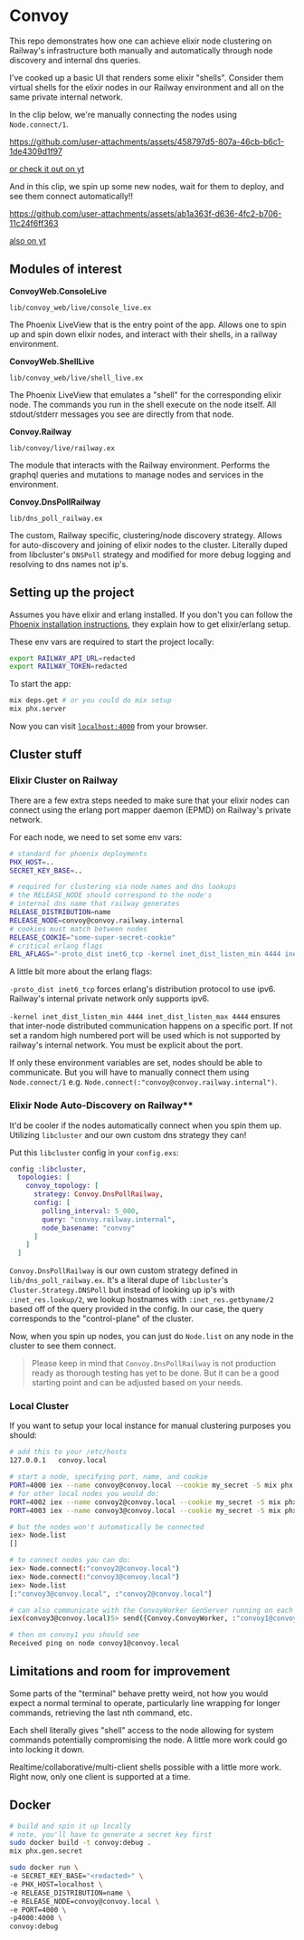 # Convoy

This repo demonstrates how one can achieve elixir node clustering on Railway's infrastructure
both manually and automatically through node discovery and internal dns queries.

I've cooked up a basic UI that renders some elixir "shells". Consider them virtual shells
for the elixir nodes in our Railway environment and all on the same private internal network.

In the clip below, we're manually connecting the nodes using `Node.connect/1`.

https://github.com/user-attachments/assets/458797d5-807a-46cb-b6c1-1de4309d1f97

[or check it out on yt](https://youtu.be/JZABhEIZkko)

And in this clip, we spin up some new nodes, wait for them to deploy,
and see them connect automatically!!

https://github.com/user-attachments/assets/ab1a363f-d636-4fc2-b706-11c24f6ff363

[also on yt](https://youtu.be/JZABhEIZkko)

## Modules of interest

**ConvoyWeb.ConsoleLive**

`lib/convoy_web/live/console_live.ex`

The Phoenix LiveView that is the entry point of the app. Allows one
to spin up and spin down elixir nodes, and interact with their shells, in a railway environment.

**ConvoyWeb.ShellLive**

`lib/convoy_web/live/shell_live.ex`

The Phoenix LiveView that emulates a "shell" for the corresponding
elixir node. The commands you run in the shell execute on the
node itself. All stdout/stderr messages you see are directly from
that node.

**Convoy.Railway**

`lib/convoy/live/railway.ex`

The module that interacts with the Railway environment.
Performs the graphql queries and mutations to manage
nodes and services in the environment.

**Convoy.DnsPollRailway**

`lib/dns_poll_railway.ex`

The custom, Railway specific, clustering/node discovery
strategy. Allows for auto-discovery and joining of elixir nodes
to the cluster. Literally duped from libcluster's `DNSPoll` strategy
and modified for more debug logging and resolving to dns names not
ip's.

## Setting up the project

Assumes you have elixir and erlang installed. If you don't you can
follow the [Phoenix installation instructions](https://hexdocs.pm/phoenix/installation.html), they explain how to get elixir/erlang setup.

These env vars are required to start the project locally:

```bash
export RAILWAY_API_URL=redacted
export RAILWAY_TOKEN=redacted
```

To start the app:

```bash
mix deps.get # or you could do mix setup
mix phx.server
```

Now you can visit [`localhost:4000`](http://localhost:4000) from your browser.

## Cluster stuff

### Elixir Cluster on Railway

There are a few extra steps needed to make sure that your elixir nodes can connect
using the erlang port mapper daemon (EPMD) on Railway's private network.

For each node, we need to set some env vars:

```bash
# standard for phoenix deployments
PHX_HOST=..
SECRET_KEY_BASE=..

# required for clustering via node names and dns lookups
# the RELEASE_NODE should correspond to the node's
# internal dns name that railway generates
RELEASE_DISTRIBUTION=name
RELEASE_NODE=convoy@convoy.railway.internal
# cookies must match between nodes
RELEASE_COOKIE="some-super-secret-cookie"
# critical erlang flags
ERL_AFLAGS="-proto_dist inet6_tcp -kernel inet_dist_listen_min 4444 inet_dist_listen_max 4444"
```

A little bit more about the erlang flags:

`-proto_dist inet6_tcp` forces erlang's distribution protocol to use ipv6. Railway's
internal private network only supports ipv6.

`-kernel inet_dist_listen_min 4444 inet_dist_listen_max 4444` ensures that inter-node distributed communication happens on a specific port. If not set a random high numbered port will be used which is not supported by railway's internal network. You must be explicit about the port.

If only these environment variables are set, nodes should be able to communicate. But you will have to manually connect them using `Node.connect/1` e.g. `Node.connect(:"convoy@convoy.railway.internal")`.

### Elixir Node Auto-Discovery on Railway\*\*

It'd be cooler if the nodes automatically connect when you spin them up. Utilizing `libcluster` and our own custom dns strategy they can!

Put this `libcluster` config in your `config.exs`:

```elixir
config :libcluster,
  topologies: [
    convoy_topology: [
      strategy: Convoy.DnsPollRailway,
      config: [
        polling_interval: 5_000,
        query: "convoy.railway.internal",
        node_basename: "convoy"
      ]
    ]
  ]
```

`Convoy.DnsPollRailway` is our own custom strategy defined in `lib/dns_poll_railway.ex`.
It's a literal dupe of `libcluster`'s `Cluster.Strategy.DNSPoll` but instead of looking up ip's with `:inet_res.lookup/2`, we lookup hostnames with `:inet_res.getbyname/2` based off of the query provided in the config. In our case, the query corresponds to the "control-plane" of the cluster.

Now, when you spin up nodes, you can just do `Node.list` on any node in the cluster to see them connect.

> Please keep in mind that `Convoy.DnsPollRailway` is not production ready as thorough testing has yet to be done. But it can be a good starting point and can be adjusted based on your needs.

### Local Cluster

If you want to setup your local instance for manual clustering purposes you should:

```bash
# add this to your /etc/hosts
127.0.0.1   convoy.local

# start a node, specifying port, name, and cookie
PORT=4000 iex --name convoy@convoy.local --cookie my_secret -S mix phx.server
# for other local nodes you would do:
PORT=4002 iex --name convoy2@convoy.local --cookie my_secret -S mix phx.server
PORT=4003 iex --name convoy3@convoy.local --cookie my_secret -S mix phx.server

# but the nodes won't automatically be connected
iex> Node.list
[]

# to connect nodes you can do:
iex> Node.connect(:"convoy2@convoy.local")
iex> Node.connect(:"convoy3@convoy.local")
iex> Node.list
[:"convoy3@convoy.local", :"convoy2@convoy.local"]

# can also communicate with the ConvoyWorker GenServer running on each node
iex(convoy3@convoy.local)5> send({Convoy.ConvoyWorker, :"convoy1@convoy.local"}, :ping)

# then on convoy1 you should see
Received ping on node convoy1@convoy.local
```

## Limitations and room for improvement

Some parts of the "terminal" behave pretty weird, not how you would expect
a normal terminal to operate, particularly line wrapping for longer commands,
retrieving the last nth command, etc.

Each shell literally gives "shell" access to the node allowing for
system commands potentially compromising the node. A little more work
could go into locking it down.

Realtime/collaborative/multi-client shells possible with a little more work. Right now, only
one client is supported at a time.

## Docker

```bash
# build and spin it up locally
# note, you'll have to generate a secret key first
sudo docker build -t convoy:debug .
mix phx.gen.secret

sudo docker run \
-e SECRET_KEY_BASE="<redacted>" \
-e PHX_HOST=localhost \
-e RELEASE_DISTRIBUTION=name \
-e RELEASE_NODE=convoy@convoy.local \
-e PORT=4000 \
-p4000:4000 \
convoy:debug
```
